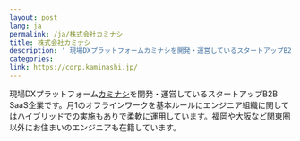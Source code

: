 ```yaml
---
layout: post
lang: ja
permalink: /ja/株式会社カミナシ
title: 株式会社カミナシ
description: ' 現場DXプラットフォームカミナシを開発・運営しているスタートアップB2B SaaS企業です。月1のオフラインワークを基本ルールにエンジニア組織に関してはハイブリッドでの実施もありで柔軟に運用しています。福岡や大阪など関東圏以外にお住まいのエンジニアも在籍しています。 '
categories: 
link: https://corp.kaminashi.jp/
---
```


<p>現場DXプラットフォーム<a href="https://kaminashi.jp/">カミナシ</a>を開発・運営しているスタートアップB2B SaaS企業です。月1のオフラインワークを基本ルールにエンジニア組織に関してはハイブリッドでの実施もありで柔軟に運用しています。福岡や大阪など関東圏以外にお住まいのエンジニアも在籍しています。</p>
